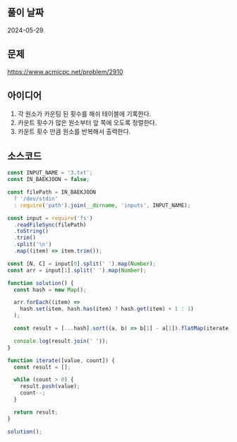 ## 풀이 날짜

2024-05-29

## 문제

https://www.acmicpc.net/problem/2910

## 아이디어

1. 각 원소가 카운팅 된 횟수를 해쉬 테이블에 기록한다.
2. 카운트 횟수가 많은 원소부터 앞 쪽에 오도록 정렬한다.
3. 카운트 횟수 만큼 원소를 반복해서 출력한다.

## 소스코드

```js
const INPUT_NAME = '3.txt';
const IN_BAEKJOON = false;

const filePath = IN_BAEKJOON
  ? '/dev/stdin'
  : require('path').join(__dirname, 'inputs', INPUT_NAME);

const input = require('fs')
  .readFileSync(filePath)
  .toString()
  .trim()
  .split('\n')
  .map((item) => item.trim());

const [N, C] = input[0].split(' ').map(Number);
const arr = input[1].split(' ').map(Number);

function solution() {
  const hash = new Map();

  arr.forEach((item) =>
    hash.set(item, hash.has(item) ? hash.get(item) + 1 : 1)
  );

  const result = [...hash].sort((a, b) => b[1] - a[1]).flatMap(iterate);

  console.log(result.join(' '));
}

function iterate([value, count]) {
  const result = [];

  while (count > 0) {
    result.push(value);
    count--;
  }

  return result;
}

solution();
```
